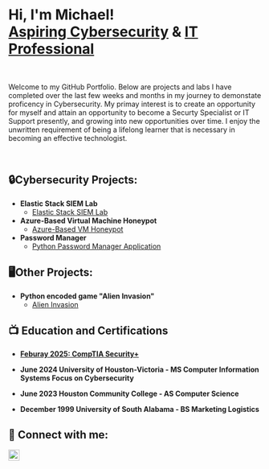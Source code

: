 # Hi, I'm Michael! <br/><a href="https://github.com/Mandrews267">Aspiring Cybersecurity</a> & <a href="https://www.linkedin.com/in/michael-andrews-119622123">IT Professional</a>

<br>
<p>Welcome to my GitHub Portfolio.  Below are projects and labs I have completed over the last few weeks and months in my journey to demonstate proficency in Cybersecurity.  My primay interest is to create an opportunity for myself and attain an opportunity to become a Securty Specialist or IT Support presently, and growing into new opportunities over time.  I enjoy the unwritten requirement of being a lifelong learner that is necessary in becoming an effective technologist.</p>
<br>

## 🔒Cybersecurity Projects:

- <b>Elastic Stack SIEM Lab</b>
  - [Elastic Stack SIEM Lab](https://github.com/Mandrews267/ElasticSIEMLab)
- <b>Azure-Based Virtual Machine Honeypot</b>
  - [Azure-Based VM Honeypot](https://github.com/Mandrews267/Microsoft-Azure-Honeypot-w-SIEM)
- <b>Password Manager</b>
  - [Python Password Manager Application](https://github.com/Mandrews267/Password-Manager)
<!-- - <b>Active Directory Home Lab Using Virtual Box</b> -->
<!--  - [Active Directory Home Lab]<!-- add link to project material in Github -->

## 🖥️Other Projects:

- **Python encoded game "Alien Invasion"**
  - [Alien Invasion](https://github.com/Mandrews267/Alien-Invasion)

<!-- - <b>Static Web Page Design (HTML, CSS)</b> -->
<!-- - [Multi-page Static Web Site Design](https://github.com/joshmadakor1/4chan-Image-Analysis-Middleware-C964) -->
<!--<b>PowerShell</b> -->
<!--   - [Windows EventLog: Failed RDP Logins Source IP to full GeoData Conversion](https://github.com/joshmadakor1/Sentinel-Lab) -->
<!--   - [JWipe (Disk Wiping Utility)](https://github.com/joshmadakor1/Jwipe.PowerShell) -->
<!--   - [Active Directory Bulk User Creation](https://github.com/joshmadakor1/AD_PS) -->
<!--   - [FIM (File Integrity Monitor)](https://github.com/joshmadakor1/PowerShell-Integrity-FIM) -->
<!-- - <b>C# (.NET Desktop Applications)</b> -->
<!--   - [Ransomware Proof of Concept (Encrypter)](https://github.com/joshmadakor1/EncrypterPOC) -->
<!--   - [Ransomware Proof of Concept (Decrypter)](https://github.com/joshmadakor1/DecrypterPOC) -->
<!--   - [Keylogger with Email Capability](https://github.com/joshmadakor1/Key-Logger-With-Email) -->
<!-- - <b>Python</b> -->
<!--   - [Package Delivery Application (Datastructures and Algorithms Demo)](https://github.com/joshmadakor1/Package-Delivery-Pathfinding-Algorithm) -->

<h2>📺 Education and Certifications</h2>

- <a href="https://www.credly.com/badges/e76264d7-4d3e-45c0-b816-bcbc5a8a2780/public_url"><b>Feburay 2025: CompTIA Security+</b></a>
- <b>June 2024 University of Houston-Victoria - MS Computer Information Systems Focus on Cybersecurity</b>
- <b>June 2023 Houston Community College - AS Computer Science</b>
- <b>December 1999 University of South Alabama - BS Marketing Logistics</b>

 


  <!-- <div style="display: inline-block; position: relative;"> -->
  <!--  <img src="" alt="CompTIA Logo" height="100" width"100"><sup>&trade;</sup></p> -->
  
  <!-- <o Cybersecurity Starting From Zero](https://www.youtube.com/watch?v=a83ASGn_V_s) -->
<!-- - [A Day in the Life of a Cybersecurity Anayst](https://www.youtube.com/watch?v=uHy3oM7NnoU) -->
<!-- - [How to Create a KeyLogger (C#)](https://www.youtube.com/watch?v=N-L9hklSlNk) -->
<!-- - [Ransomware Demonstration (C#)](https://www.youtube.com/watch?v=OfvdQeh79s0) -->
<!-- - [Is WGU Legit?](https://www.youtube.com/watch?v=E2MwRWxDBkA) -->

<h2> 🤳 Connect with me:</h2>


[<img align="left" alt="MichaelAndrews | LinkedIn" width="22px" src="https://cdn.jsdelivr.net/npm/simple-icons@v3/icons/linkedin.svg" />][linkedin]

[linkedin]: https://www.linkedin.com/in/michael-andrews-119622123
<!--
**joshmadakor1/joshmadakor1** is a ✨ _special_ ✨ repository because its `README.md` (this file) appears on your GitHub profile.

Here are some ideas to get you started:

- 🔭 I’m currently working on ...
- 🌱 I’m currently learning ...
- 👯 I’m looking to collaborate on ...
- 🤔 I’m looking for help with ...
- 💬 Ask me about ...
- 📫 How to reach me: ...
- 😄 Pronouns: ...
- ⚡ Fun fact: ...
-->
